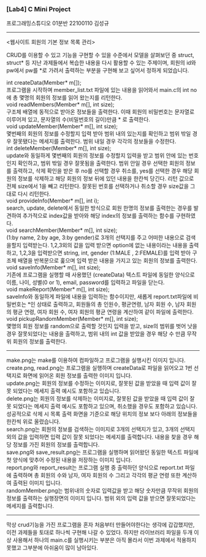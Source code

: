 ### [Lab4] C Mini Project

프로그래밍스튜디오 01분반 22100110 김성규

---
<웹사이트 회원의 기본 정보 목록 관리>

CRUD를 이용할 수 있고 기능을 구현할 수 있을 수준에서 모델을 살펴보던 중 struct, struct* 등 지난 과제들에서 복습한 내용을 다시 활용할 수 있는 주제이며, 회원의 id와 pw에서 pw를 *로 가려서 출력하는 부분을 구현해 보고 싶어서 정하게 되었습니다.

int createData(Member* m[]);<br>
프로그램을 시작하며 member_list.txt 파일에 있는 내용을 읽어와서 main.c의 int no에 총 몇명의 회원의 정보를 읽어 왔는지를 리턴한다.<br>
void readMembers(Member* m[], int size);<br>
구조체 배열에 동적으로 받아온 정보들을 출력한다. 이때 회원의 비밀번호는 문자열로 이루어져 있고, 문자열의 수(비밀번호의 길이)만큼 \* 로 출력한다.<br>
void updateMember(Member* m[], int size);<br>
몇번째의 회원의 정보를 수정할지 입력 받아 범위 내의 있는지를 확인하고 범위 밖일 경우 잘못됐다는 메세지를 출력한다. 범위 내일 경우 각각의 정보들을 수정한다.<br>
int deleteMember(Member* m[], int size);<br>
update와 동일하게 몇번째의 회원의 정보를 수정할지 입력을 받고 범위 안에 있는 번호인지 확인하고, 범위 밖일 경우 잘못됨을 출력한다. 범위 안일 경우 선택한 회원의 정보를 출력하고, 삭제 확인을 받은 후 no를 선택할 경우 취소를, yes를 선택한 경우 해당 회원의 정보를 삭제하고 해당 회원의 정보 뒤에 있던 내용을 한칸씩 당긴다. 리턴 값으로 전체 size에서 1을 빼고 리턴한다. 잘못된 번호를 선택하거나 취소할 경우 size값을 그대로 다시 리턴한다.<br>
void provideInfo(Member* m[], int i);<br>
search, update, delete에서 동일한 방식으로 회원 한명의 정보를 출력한는 경우를 발견하여 추가적으로 index값을 받아와 해당 index의 정보를 출력하는 함수를 구현하였다.<br>
void searchMember(Member* m[], int size);<br>
(1:by name, 2:by age, 3:by gender)로 3개의 선택지를 주고 어떠한 내용으로 검색을할지 입력받는다. 1,2,3외의 값을 입력 받으면 option에 없는 내용이라는 내용을 출력하고, 1,2,3을 입력받으면 string, int, gender (1:MALE , 2:FEMALE)를 입력 받아 구조체 배열을 반복문으로 훑으며 입력 받은 내용을 가지고 있는 회원의 정보를 출력한다.<br>
void saveInfo(Member* m[], int size);<br>
기존에 프로그램을 실행할 때 사용했던 (createData) 텍스트 파일에 동일한 양식으로 이름, 나이, 성별(0 or 1), email, password를 입력하고 파일을 닫는다.<br>
void makeReport(Member* m[], int size);<br>
saveInfo와 동일하게 파일에 내용을 입력하는 함수이지만, 새롭게 report.txt파일에 비밀번호는 \*인 상태로 출력하고, 회원들의 총 인원수, 평균연령, 남자 회원 수, 남자 회원의 평균 연령, 여자 회원 수, 여자 회원의 평균 연령을 계산하여 같이 파일에 출력한다.<br>
void pickupRandomMember(Member* m[], int size);<br>
몇명의 회원 정보를 random으로 출력할 것인지 입력을 받고, size의 범위를 벗어 낫을 경우 잘못되었다는 내용을 출력하고, 범위 내의 int 값을 받았을 경우 해당 수 만큼 무작위 회원의 정보를 출력한다.<br>

---
make.png는 make를 이용하여 컴파일하고 프로그램을 실행시킨 이미지 입니다.<br>
create.png, read.png는 프로그램을 실행하며 createData로 파일을 읽어오고 1번 선택지로 화면에 읽어온 회원 정보를 출력한 이미지 입니다.<br>
update.png는 회원의 정보를 수정하는 이미지로, 잘못된 값을 받았을 때 입력 값이 잘못 되었다는 메세지 출력 예시도 포함하고 있습니다.<br>
delete.png는 회원의 정보를 삭제하는 이미지로, 잘못된 값을 받았을 때 입력 값이 잘못 되었다는 메세지 출력 예시도 포함하고 있으며, 취소했을 경우도 포함하고 있습니다. 성공적으로 삭제 시 목록 출력 화면을 기준으로 해당 위치의 정보 보다 아래의 정보들을 한칸씩 위로 올렸습니다.<br>
search.png는 회원의 정보를 검색하는 이미지로 3개의 선택지가 있고, 3개의 선택지 외의 값을 입력하면 입력 값이 잘못 되었다는 메세지를 출력합니다. 내용을 찾을 경우 해당 정보를 가진 회원의 정보를 출력합니다.<br>
save.png와 save_result.png는 프로그램을 실행하며 읽어왔던 동일한 텍스트 파일에 첫 양식에 맞추어 수정된 내용을 저장하는 이미지 입니다.<br>
report.png와 report_result는 프로그램 실행 중 출력하던 양식으로 report.txt 파일에 출력하며 총 회원의 수와 남자, 여자 회원의 수 그리고 각각의 평균 연령 또한 계산하여 출력된 이미지 입니다.<br>
randomMember.png는 범위내의 숫자로 입력값을 받고 해당 숫자만큼 무작위 회원의 정보를 출력하는 실행장면의 이미지 입니다. 범위 외의 입력 값을 받으면 잘못되었다는 메세지를 출력합니다.<br>

---
막상 crud기능을 가진 프로그램을 혼자 처음부터 만들어야한다는 생각에 갑갑했지만, 이전 과제들을 토대로 하나씩 구현해 나갈 수 있었다. 하지만 라이브러리 파일을 두개 이상 사용해서 하나의 main.c를 실행시키는 부분은 아직 몰라서 이번 과제에서 적용하지 못했고 그부분에 아쉬움이 많이 남아있다.